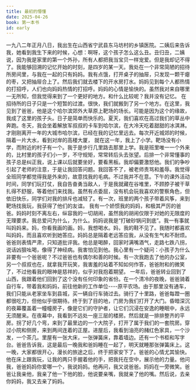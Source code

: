 ```yaml
---
title: 最初的懵懂
date: 2025-04-26
book: 第一本书
id: early
---
```

一九八二年正月八日，我出生在山西省宁武县东马坊村的乡镇医院。二姨后来告诉我，她看到我生下来的时候，心想：啊呀，这个孩子怎么这么丑。丑归丑，二姨说，因为我是家里的第一个外孙，所有人都把我当宝贝一样宠爱。但是我却记不得了。我能够回溯的记忆开始的时刻，是四岁的某一天。我处在一个非常简陋的招待所房间里，与我在一起的只有妈妈。我有点饿，打开桌子的抽屉，只发现一颗干瘪的枣，又把抽屉合上了。然后我们就去楼下的开水房打水。妈妈见到每个人都热情的打招呼，人们也向妈妈热情的打招呼。妈妈的心情是愉快的。虽然我对来自哪里一无所知，但我觉得来到了一个更好的地方。和什么比较呢？我并没有记忆。
    在招待所的日子只是一个短暂的过渡。很快，我们就搬到了另一个地方。在这里，我见到了爸爸，他是这个哈尔滨郊外大草原上靶场的场长。可能是因为这个的缘故，我成了这里的孩子头。日子是简单而快乐的。夏天，我们喜欢在高过我们的草丛中奔跑。冬天，我会坐着解放军叔叔的卡车到哈尔滨，在大冷天吃着甜甜的冰淇淋。才刚刚离开一年的大城市哈尔滨，已经在我的记忆里远去。每次开近城郊的时候，隔着一片大水，看到对岸的高楼大厦，
    就在这一年，我上了小学。靶场没有小学，而附近的村子有一个。我于是步行几里路去那里上学。我是班里唯一一个外来的，比村里的孩子们小一岁，不守规矩，常常转后头去张望。后排一个非常懂事的孩子总是纠正我，说上课以后就要坐好，要看黑板。我却偏要激怒他。我们的争吵引起了老师的注意，于是让我回答问题。我回答不了，被老师责骂和羞辱。我觉得全班同学都觉得我是外来的，故意找我的毛病。不过我并不在意。下午的课外活动时间，同学们玩打仗，我自告奋勇当敌人，于是我就藏在谷堆里，不顾脖子被干草扎得不舒服，等着他们来找我。虽然有点委屈，没有机会玩我喜欢的警察角色，但依旧快乐，同学们对我的排斥也减轻了。有一次，班里的两个孩子带着风筝，来到靶场找我玩，我获得了他们的友谊。
    我有一个娇惯我的妈妈，和极其严厉的爸爸。妈妈时刻不离左右，纵容我的一切胡闹，虽然我的胡闹仅限于对她的无限度的无理要求。我总爱问为什么，为什么。妈妈说我是“打破砂锅问到底”。我一有事就叫妈妈来。妈，你看我画的画。妈，我想喝水。妈，我的鞋不见了。我随时都喜欢叫妈妈，而且喜欢听到她答应。妈妈总是隔着老远答应我，从没有生气和不耐烦。爸爸则表情严肃，只知道批评我。他总是喝醉，回家时满嘴酒气，走路七跌八拐，说话凶狠吆喝，像得了神经病。我害怕见到他。我心里有一个疑问：小孩子为什么非要有一个爸爸呢？不过爸爸也有偶尔和善的时候。有一次我跑去了他的办公室，另一个叔叔也在，就拿我开玩笑，我害羞的站着不知如何作答，爸爸附和的微笑了，不过他看我的眼神是慈祥的，似乎对我抱着期望。
    一年后，爸爸转业回到了山西，我跟着他们回到了这个没有任何印象的省份。在一个清冷的夜晚，爸爸骑着自行车，带着我和妈妈，前往他新的工作单位----原平农场。由于那里没有通车，我们只能从老家坐车到县城，买一辆自行车骑过去。骑行了十里路，爸爸每蹬一圈都很吃力，但他似乎很期待。终于到了目的地，门房为我们打开了大门。昏暗深沉的夜幕覆盖着一幢幢房子，像是它们的守护者，让它们沉浸在安逸的睡眠中，永远无须醒来。在夜幕中，我看到不远处一座三层的楼房。然后就是一排排整齐的平房。拐了好几个弯，来到了最里边的一个大院子，打开了属于我们的一套院房。穿过小院和侧房，来到两间连着的正屋。进屋后，我看到油亮的赭红色家具，一个沙发，一个茶几。里屋有一张大床，一张弹簧床，靠着墙边。还有一个书柜和写字台。爸爸告诉我，这是最后一晚我和爸妈睡在一起了，明天就睡那张弹簧床上。这一晚，大家都很开心，漫长的旅途之后，终于把家安下了。爸爸的心情尤其愉快。他在床上跟我玩，让我的两只手握着他的手，把我托在空中，展示他的力量。他问我，爸爸妈妈你爱哪一个，我说妈妈。他再问，我又说爸爸。妈妈在一旁微笑。爸爸让我亲他，我亲了他一下他的脸，他说要亲嘴，我就亲了他的嘴。然后说，去亲你妈妈，我又去亲了妈妈。